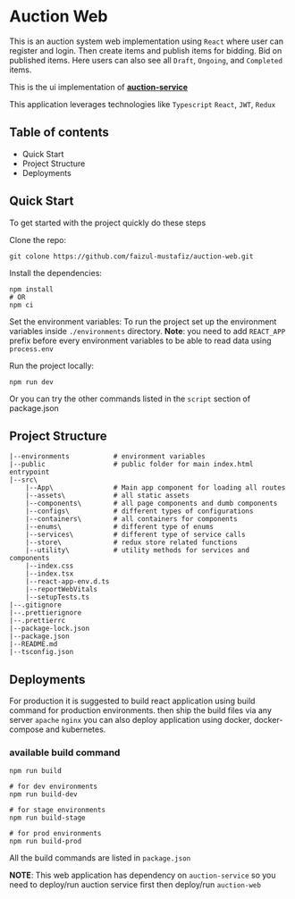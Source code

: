 # Auction Web

This is an auction system web implementation using `React` where user can register and login. Then create items and publish items for bidding. Bid on published items. Here users can also see all `Draft`, `Ongoing`, and `Completed` items.

This is the ui implementation of [**auction-service**](https://github.com/faizul-mustafiz/auction-service.git)

This application leverages technologies like `Typescript` `React`, `JWT`, `Redux`

## Table of contents

- Quick Start
- Project Structure
- Deployments

## Quick Start

To get started with the project quickly do these steps

Clone the repo:

```
git colone https://github.com/faizul-mustafiz/auction-web.git
```

Install the dependencies:

```
npm install
# OR
npm ci
```

Set the environment variables:
To run the project set up the environment variables inside `./environments` directory.
**Note**: you need to add `REACT_APP` prefix before every environment variables to be able to read data using `process.env`

Run the project locally:

```
npm run dev
```

Or you can try the other commands listed in the `script` section of package.json

## Project Structure

```
|--environments           # environment variables
|--public                 # public folder for main index.html entrypoint
|--src\
    |--App\               # Main app component for loading all routes
    |--assets\            # all static assets
    |--components\        # all page components and dumb components
    |--configs\           # different types of configurations
    |--containers\        # all containers for components
    |--enums\             # different type of enums
    |--services\          # different type of service calls
    |--store\             # redux store related functions
    |--utility\           # utility methods for services and components
    |--index.css
    |--index.tsx
    |--react-app-env.d.ts
    |--reportWebVitals
    |--setupTests.ts
|--.gitignore
|--.prettierignore
|--.prettierrc
|--package-lock.json
|--package.json
|--README.md
|--tsconfig.json
```

## Deployments

For production it is suggested to build react application using build command for production environments. then ship the build files via any server `apache` `nginx`
you can also deploy application using docker, docker-compose and kubernetes.

### available build command

```
npm run build

# for dev environments
npm run build-dev

# for stage environments
npm run build-stage

# for prod environments
npm run build-prod
```

All the build commands are listed in `package.json`

**NOTE**: This web application has dependency on `auction-service` so you need to deploy/run auction service first then deploy/run `auction-web`
